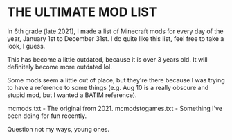 # THE ULTIMATE MOD LIST

In 6th grade (late 2021), I made a list of Minecraft mods for every day of the year, January 1st to December 31st. I do quite like this list, feel free to take a look, I guess.

This has become a little outdated, because it is over 3 years old. It will definitely become more outdated lol.

Some mods seem a little out of place, but they're there because I was trying to have a reference to some things (e.g. Aug 10 is a really obscure and stupid mod, but I wanted a BATIM reference).

mcmods.txt - The original from 2021.
mcmodstogames.txt - Something I've been doing for fun recently.

Question not my ways, young ones.